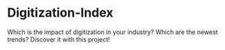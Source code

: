# Digitization-Index
Which is the impact of digitization in your industry? Which are the newest trends? Discover it with this project!
